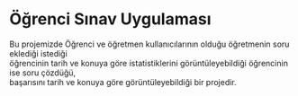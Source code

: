 # Öğrenci Sınav Uygulaması
    
  <p>Bu projemizde Öğrenci ve öğretmen kullanıcılarının olduğu öğretmenin soru eklediği istediği <br>öğrencinin tarih ve 
     konuya göre istatistiklerini görüntüleyebildiği öğrencinin ise soru çözdüğü,<br>başarısını tarih ve konuya göre görüntüleyebildiği      bir projedir.
